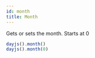 ```yaml
---
id: month
title: Month 
---
```


Gets or sets the month. Starts at 0

```js
dayjs().month()
dayjs().month(0)
```